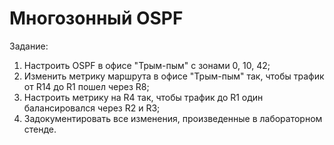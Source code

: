 # Многозонный OSPF

Задание:

1. Настроить OSPF в офисе "Трым-пым" с зонами 0, 10, 42;
2. Изменить метрику маршрута в офисе "Трым-пым" так, чтобы трафик от R14 до R1 пошел через R8;
3. Настроить метрику на R4 так, чтобы трафик до R1 один балансировался через R2 и R3;
4. Задокументировать все изменения, произведенные в лабораторном стенде.
